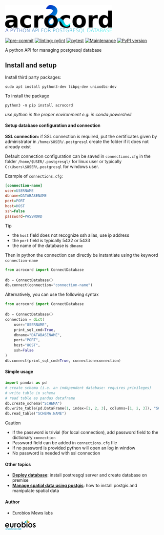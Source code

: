 
<img src="./.static/acrocord_logo.png" width="350"/>

[![pre-commit](https://img.shields.io/badge/pre--commit-enabled-brightgreen?logo=pre-commit&logoColor=white)](https://github.com/pre-commit/pre-commit)
[![linting: pylint](https://img.shields.io/badge/linting-pylint-yellowgreen)](https://github.com/PyCQA/pylint)
[![pytest](https://github.com/eurobios-scb/acrocord/actions/workflows/pytest.yml/badge.svg?event=push)](https://docs.pytest.org)
[![Maintenance](https://img.shields.io/badge/Maintained%3F-yes-green.svg)](https://GitHub.com/eurobios-mews-labs/acrocord/graphs/commit-activity)
[![PyPI version](https://badge.fury.io/py/acrocord.svg)](https://badge.fury.io/py/acrocord)

A python API for managing postgresql database
## Install and setup
Install third party packages:
```shell
sudo apt install python3-dev libpq-dev unixodbc-dev
```

To install the package

```shell
python3 -m pip install acrocord
```

*use python in the proper environment e.g. in conda powershell*


#### Setup database configuration and connection

**SSL connection:** if SSL connection is required, put the certificates given by administrator in `/home/$USER/.postgresql` create the folder if it does not already exist


Default connection configuration can be saved in `connections.cfg` in the folder `/home/$USER/.postgresql/` for linux 
user or typically `C:\Users\$USER\.postgresql` for windows user.

Example of `connections.cfg`:

```ini
[connection-name]
user=USERNAME
dbname=DATABASENAME
port=PORT 
host=HOST
ssh=False
password=PASSWORD
```

> [!TIP]
> - the `host` field does not recognize ssh alias, use ip address
> - the `port` field is typically 5432 or 5433
> - the name of the database is `dbname`

Then in python the connection can directly be instantiate using the keyword `connection-name`

```python
from acrocord import ConnectDatabase

db = ConnectDatabase()
db.connect(connection="connection-name")
```
Alternatively, you can use the following syntax

```python
from acrocord import ConnectDatabase

db = ConnectDatabase()
connection = dict(
    user="USERNAME",
    print_sql_cmd=True,
    dbname="DATABASENAME",
    port="PORT",
    host="HOST",
    ssh=False
)
db.connect(print_sql_cmd=True, connection=connection)
```

#### Simple usage

```python
import pandas as pd
# create schema (i.e. an independent database: requires privileges)
# write table in schema
# read table as pandas dataframe
db.create_schema("SCHEMA")
db.write_table(pd.DataFrame(1, index=[1, 2, 3], columns=[1, 2, 3]), "SCHEMA.NAME")
db.read_table("SCHEMA.NAME")
```

> [!CAUTION]
> * If the password is trivial (for local connection), add password field to the dictionary `connection`
> * Password field can be added in `connections.cfg` file
> * If no password is provided python will open an log in window
> * No password is needed with ssl connection

#### Other topics

* **[Deploy database](doc/database_deployment.md)**: install postresgql server and create database on premise 
* **[Manage spatial data using postgis](doc/postgis.md)**: how to install postgis and manipulate spatial data

#### Author
- Eurobios Mews labs

<img src="./.static/logo_escb.png" width="100"/>
